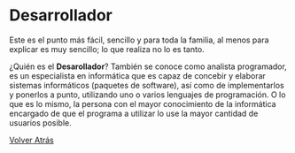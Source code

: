 # Desarrollador

Este es el punto más fácil, sencillo y para toda la familia, al menos para explicar es muy sencillo; lo que realiza no lo es tanto.

¿Quién es el **Desarollador**? También se conoce como analista programador, es un especialista en informática que es capaz de concebir y elaborar sistemas informáticos (paquetes de software), así como de implementarlos y ponerlos a punto, utilizando uno o varios lenguajes de programación. O lo que es lo mismo, la persona con el mayor conocimiento de la informática encargado de que el programa a utilizar lo use la mayor cantidad de usuarios posible.

[Volver Atrás](README.md)